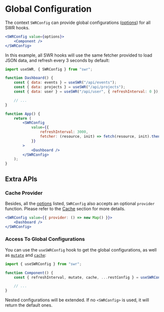 # Global Configuration

The context `SWRConfig` can provide global configurations
([options](/docs/options)) for all SWR hooks.

```jsx
<SWRConfig value={options}>
    <Component />
</SWRConfig>
```

In this example, all SWR hooks will use the same fetcher provided to load JSON
data, and refresh every 3 seconds by default:

```jsx
import useSWR, { SWRConfig } from "swr";

function Dashboard() {
    const { data: events } = useSWR("/api/events");
    const { data: projects } = useSWR("/api/projects");
    const { data: user } = useSWR("/api/user", { refreshInterval: 0 }); // override

    // ...
}

function App() {
    return (
        <SWRConfig
            value={{
                refreshInterval: 3000,
                fetcher: (resource, init) => fetch(resource, init).then((res) => res.json()),
            }}
        >
            <Dashboard />
        </SWRConfig>
    );
}
```

## Extra APIs

### Cache Provider

Besides, all the [options](/docs/options) listed, `SWRConfig` also accepts an
optional `provider` function. Please refer to the [Cache](/docs/cache) section
for more details.

```jsx
<SWRConfig value={{ provider: () => new Map() }}>
    <Dashboard />
</SWRConfig>
```

### Access To Global Configurations

You can use the `useSWRConfig` hook to get the global configurations, as well as
[`mutate`](/docs/mutation) and [`cache`](/docs/advanced/cache):

```jsx
import { useSWRConfig } from "swr";

function Component() {
    const { refreshInterval, mutate, cache, ...restConfig } = useSWRConfig();

    // ...
}
```

Nested configurations will be extended. If no `<SWRConfig>` is used, it will
return the default ones.
